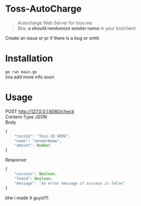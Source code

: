 # Toss-AutoCharge
> Autocharge Web Server for toss.me<br/>
Btw, **u should randomize sender name** in your bot/client

Create an issue or pr if there is a bug or smth

# Installation
`go run main.go`<br/>
ima add more info soon

# Usage
POST http://127.0.0.1:8080/check<br/>
Content-Type JSON<br/>
Body
```js
{
    "tossId": "Toss-ID HERE",
    "name": "senderName",
    "amount": Number
}
```

Response:
```js
{
    "success": Boolean,
    "found": Boolean,
    "message": "an error message if success is false"
}
```

btw i made it guys!!!!
